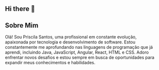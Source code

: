 ## Hi there 👋

## Sobre Mim
Olá! Sou Priscila Santos, uma profissional em constante evolução, apaixonada por tecnologia e desenvolvimento de software. 
Estou constantemente me aprofundando nas linguagens de programação que já aprendi, incluindo Java, JavaScript, Angular, React, HTML e CSS. 
Adoro enfrentar novos desafios e estou sempre em busca de oportunidades para expandir meus conhecimentos e habilidades.

<!--
**Priscila-Santos/Priscila-Santos** is a ✨ _special_ ✨ repository because its `README.md` (this file) appears on your GitHub profile.

Here are some ideas to get you started:

- 🔭 I’m currently working on ...
- 🌱 I’m currently learning ...
- 👯 I’m looking to collaborate on ...
- 🤔 I’m looking for help with ...
- 💬 Ask me about ...
- 📫 How to reach me: ...
- 😄 Pronouns: ...
- ⚡ Fun fact: ...
-->
